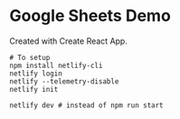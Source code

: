 # Google Sheets Demo

Created with Create React App.

```
# To setup
npm install netlify-cli
netlify login
netlify --telemetry-disable
netlify init

netlify dev # instead of npm run start
```
